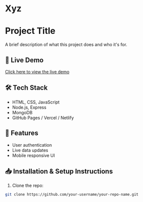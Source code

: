 # Xyz
# Project Title

A brief description of what this project does and who it's for.

## 🚀 Live Demo

[Click here to view the live demo](https://your-deployment-link.com)

## 🛠 Tech Stack

- HTML, CSS, JavaScript
- Node.js, Express
- MongoDB
- GitHub Pages / Vercel / Netlify

## 📌 Features

- User authentication
- Live data updates
- Mobile responsive UI

## 📥 Installation & Setup Instructions

1. Clone the repo:
```bash
git clone https://github.com/your-username/your-repo-name.git
